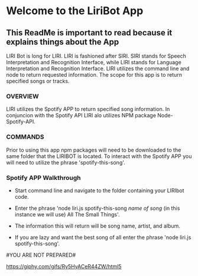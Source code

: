 # Welcome to the LiriBot App #

## This ReadMe is important to read because it explains things about the App ##

LIRI Bot is long for LIRI.  LIRI is fashioned after SIRI.  SIRI stands for Speech Interpretation and Recognition Interface, 
while LIRI stands for Language Interpretation and Recognition Interface.  LIRI utilizes the command line and node to return
requested information.  The scope for this app is to return specified songs or tracks.

### OVERVIEW ###

LIRI utilizes the Spotify APP to return specified song information.  In conjuncion with the Spotify API LIRI alo utilizes NPM package
Node-Spotify-API.

### COMMANDS ###

Prior to using this app npm packages will need to be downloaded to the same folder that the LIRIBOT is located.  To interact with the Spotify APP you will need to utilize the phrase 'spotify-this-song'.

### Spotify APP Walkthrough ###

* Start command line and navigate to the folder containing your LIRIbot code.

* Enter the phrase 'node liri.js spotify-this-song _name of song_ (in this instance we will use) All The Small Things'.

* The information this will return will be song name, artist, and album.

* If you are lazy and want the best song of all enter the phrase 'node liri.js spotify-this-song'.  

#YOU ARE NOT PREPARED#

https://giphy.com/gifs/Ry5HyACeR44ZW/html5










